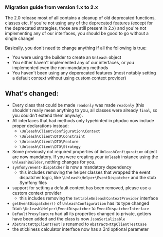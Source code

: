 ### Migration guide from version 1.x to 2.x

The 2.0 release most of all contains a cleanup of old deprecated functions, classes etc. If you're not using any of
the deprecated features (except for the deprecated strategies, those are still present in 2.x) and you're not implementing
any of our interfaces, you should be good to go without a single change!

Basically, you don't need to change anything if all the following is true:

- You were using the builder to create an `Unleash` object
- You either haven't implemented any of our interfaces, or you implemented even the non-mandatory methods
- You haven't been using any deperecated features (most notably setting a default context without using custom context provider)

## What's changed:

- Every class that could be made `readonly` was made `readonly` (this shouldn't really mean anything to you, all classes were
  already `final`, so you couldn't extend them anyway).
- All interfaces that had methods only typehinted in phpdoc now include proper declarations instead:
  - `\Unleash\Client\Configuration\Context`
  - `\Unleash\Client\DTO\Constraint`
  - `\Unleash\Client\DTO\Feature`
  - `\Unleash\Client\DTO\Strategy`
- Some previously not required properties of `UnleashConfiguration` object are now mandatory. If you were creating your
  `Unleash` instance using the `UnleashBuilder`, nothing changes for you.
- `symfony/event-dispatcher` is now a mandatory dependency
  - this includes removing the helper classes that wrapped the event dispatcher logic, like `\Unleash\Helper\EventDispatcher`
    and the stub Symfony files
- support for setting a default context has been removed, please use a custom context provider
  - this includes removing the `SettableUnleashContextProvider` interface
- `getEventDispatcher()` of `UnleashConfiguration` has its type changed from `\Unleash\Helper\EventDispatcher` to `EventDispatcherInterface`
- `DefaultProxyFeature` had all its properties changed to private, getters have been added and the class is now `JsonSerializable`
- `AbstractHttpClientTest` is renamed to `AbstractHttpClientTestCase`
- the stickiness calculator interface now has a 3rd optional parameter
